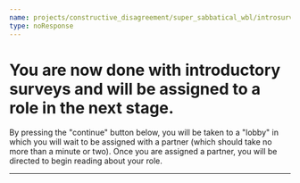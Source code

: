 ```yaml
---
name: projects/constructive_disagreement/super_sabbatical_wbl/introsurvey_done.md
type: noResponse
---
```


# You are now done with introductory surveys and will be assigned to a role in the next stage.

By pressing the "continue" button below, you will be taken to a "lobby" in which you will wait to be assigned with a partner (which should take no more than a minute or two). Once you are assigned a partner, you will be directed to begin reading about your role.

---
